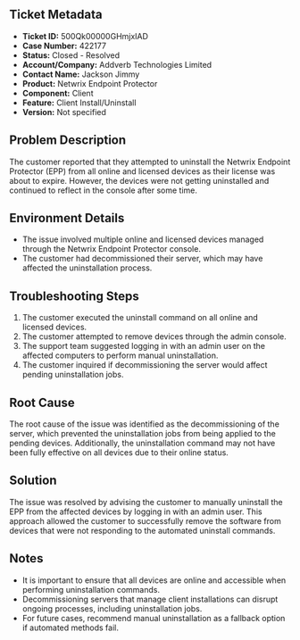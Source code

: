 ## Ticket Metadata
- **Ticket ID:** 500Qk00000GHmjxIAD
- **Case Number:** 422177
- **Status:** Closed - Resolved
- **Account/Company:** Addverb Technologies Limited
- **Contact Name:** Jackson Jimmy
- **Product:** Netwrix Endpoint Protector
- **Component:** Client
- **Feature:** Client Install/Uninstall
- **Version:** Not specified

## Problem Description
The customer reported that they attempted to uninstall the Netwrix Endpoint Protector (EPP) from all online and licensed devices as their license was about to expire. However, the devices were not getting uninstalled and continued to reflect in the console after some time.

## Environment Details
- The issue involved multiple online and licensed devices managed through the Netwrix Endpoint Protector console.
- The customer had decommissioned their server, which may have affected the uninstallation process.

## Troubleshooting Steps
1. The customer executed the uninstall command on all online and licensed devices.
2. The customer attempted to remove devices through the admin console.
3. The support team suggested logging in with an admin user on the affected computers to perform manual uninstallation.
4. The customer inquired if decommissioning the server would affect pending uninstallation jobs.

## Root Cause
The root cause of the issue was identified as the decommissioning of the server, which prevented the uninstallation jobs from being applied to the pending devices. Additionally, the uninstallation command may not have been fully effective on all devices due to their online status.

## Solution
The issue was resolved by advising the customer to manually uninstall the EPP from the affected devices by logging in with an admin user. This approach allowed the customer to successfully remove the software from devices that were not responding to the automated uninstall commands.

## Notes
- It is important to ensure that all devices are online and accessible when performing uninstallation commands.
- Decommissioning servers that manage client installations can disrupt ongoing processes, including uninstallation jobs.
- For future cases, recommend manual uninstallation as a fallback option if automated methods fail.